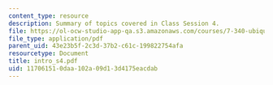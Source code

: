 ```yaml
---
content_type: resource
description: Summary of topics covered in Class Session 4.
file: https://ol-ocw-studio-app-qa.s3.amazonaws.com/courses/7-340-ubiquitination-the-proteasome-and-human-disease-fall-2004/117061510daa102a09d13d4175eacdab_intro_s4.pdf
file_type: application/pdf
parent_uid: 43e23b5f-2c3d-37b2-c61c-199822754afa
resourcetype: Document
title: intro_s4.pdf
uid: 11706151-0daa-102a-09d1-3d4175eacdab
---
```


